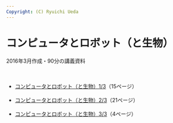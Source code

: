 ```yaml
---
Copyright: (C) Ryuichi Ueda
---
```


# コンピュータとロボット（と生物）
2016年3月作成・90分の講義資料<br />
<br />
<ul><br />
	<li><a href="https://blog.ueda.asia/?presenpress=%e3%82%b3%e3%83%b3%e3%83%94%e3%83%a5%e3%83%bc%e3%82%bf%e3%81%a8%e3%83%ad%e3%83%9c%e3%83%83%e3%83%88">コンピュータとロボット（と生物）1/3</a>（15ページ）</li><br />
	<li><a href="https://blog.ueda.asia/?post_type=presenpress&p=7875">コンピュータとロボット（と生物）2/3</a>（21ページ）</li><br />
	<li><a href="https://blog.ueda.asia/?post_type=presenpress&p=7935">コンピュータとロボット（と生物）3/3</a>（4ページ）</li><br />
<br />
</ul>
